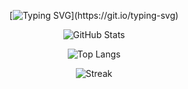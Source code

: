 <div align="center">

[![Typing SVG](https://readme-typing-svg.demolab.com?font=Hack&size=24&pause=1000&color=99CBD5&center=true&vCenter=true&random=true&width=600&lines=Olá+eu+sou+Breno+Rocha!;Criador+de+soluções+Empresariais.;Amante+de+%2C+tecnologia+e+inovação.)](https://git.io/typing-svg)



![GitHub Stats](https://github-readme-stats.vercel.app/api?username=octocat&theme=rose_pine&show_icons=true&hide_border=true&count_private=true&include_all_commits=true&border_radius=12&custom_title=Estatísticas+de+Breno+Rocha)

![Top Langs](https://github-readme-stats.vercel.app/api/top-langs/?username=BrenoRocha1&theme=rose_pine&layout=compact&hide_border=true&border_radius=12&custom_title=Linguagens+Favoritas+de+Breno&langs_count=8)


![Streak](https://github-readme-streak-stats.herokuapp.com/?user=octocat&theme=rose_pine&hide_border=true&border_radius=12&date_format=M%20j%5B%2C%20Y%5D&custom_title=🔥+Streak+de+999+Dias)


</div>

